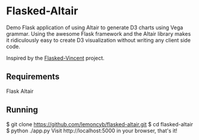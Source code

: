 # Flasked-Altair
Demo Flask application of using Altair to generate D3 charts using Vega grammar. Using the awesome Flask framework and the Altair library makes it ridiculously easy to create D3 visualization without writing any client side code.

Inspired by the [Flasked-Vincent](https://github.com/iiSeymour/flasked-vincent) project.

## Requirements

Flask
Altair

## Running

$ git clone https://github.com/lemoncyb/flasked-altair.git
$ cd flasked-altair
$ python ./app.py
Visit http://localhost:5000 in your browser, that's it!
